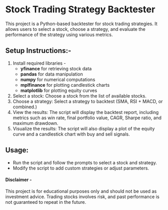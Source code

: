 # **Stock Trading Strategy Backtester**

This project is a Python-based backtester for stock trading strategies. It allows users to select a stock, choose a strategy, and evaluate 
the performance of the strategy using various metrics.





## **Setup Instructions**:-
1) Install required libraries -
    - **yfinance** for retrieving stock data
    - **pandas** for data manipulation
    - **numpy** for numerical computations
    - **mplfinance** for plotting candlestick charts
    - **matplotlib** for plotting equity curves
2) Select a stock: Choose a stock from the list of available stocks.
3) Choose a strategy: Select a strategy to backtest (SMA, RSI + MACD, or combined.)
4) View the results: The script will display the backtest report, including metrics such as win rate, final portfolio value, CAGR, Sharpe 
ratio, and maximum drawdown.
5) Visualize the results: The script will also display a plot of the equity curve and a candlestick chart with buy and sell signals.





## **Usage**:
- Run the script and follow the prompts to select a stock and strategy.
- Modify the script to add custom strategies or adjust parameters.





#### **Disclaimer** -
This project is for educational purposes only and should not be used as investment advice. Trading stocks involves risk, and past performance is not guaranteed to repeat in the future.
